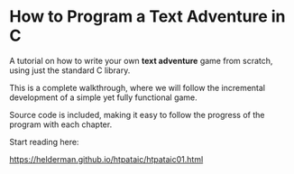 # How to Program a Text Adventure in C

A tutorial on how to write your own **text adventure** game from scratch,
using just the standard C library.

This is a complete walkthrough,
where we will follow the incremental development
of a simple yet fully functional game.

Source code is included,
making it easy to follow the progress of the program with each chapter.

Start reading here:

https://helderman.github.io/htpataic/htpataic01.html
